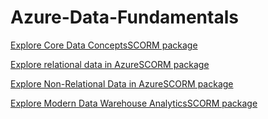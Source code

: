 # Azure-Data-Fundamentals

[Explore Core Data ConceptsSCORM package]()

[Explore relational data in AzureSCORM package]()

[Explore Non-Relational Data in AzureSCORM package]()

[Explore Modern Data Warehouse AnalyticsSCORM package]()
